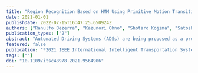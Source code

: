 ```yaml
---
title: "Region Recognition Based on HMM Using Primitive Motion Transitions"
date: 2021-01-01
publishDate: 2022-07-15T16:47:25.650924Z
authors: ["Ranulfo Bezerra", "Kazunori Ohno", "Shotaro Kojima", "Satoshi Tadokoro"]
publication_types: ["2"]
abstract: "Automated Driving Systems (ADSs) are being proposed as a promising technology that will help drivers avoid accidents, as well as reduce driving-related stress. To enhance the driving performance of ADSs, driving log data from human drivers is being used to teach these systems how to behave in different traffic regions. Visual information from the driving log data is an easy method to identify traffic regions. However, due to space constraints or lack of visual sensors, most of the driving log data has no visual information. Therefore, another solution is necessary to identify traffic regions using only spatial information. To address this challenge, the paper proposes a region recognition method using key primitive transitions obtained from vehicle trajectory information. To obtain the motion primitives, we employed a hierarchical similarity clustering that combines hierarchical clustering and HDP-HSMM. The vehicle behavior from the region of interest was extracted by analyzing the motion primitives transitions located within close range (50 m) of the region. We assessed the behavior of vehicles when approaching two regions: traffic lights and entrances. Three environments were used to evaluate the proposed method, with two different drivers and distinguished layouts. This study shows that the proposed classification method can identify traffic light and entrance regions with an average 89% precision and 86% f-score. Additionally, the hierarchical similarity clustering and window observation approach developed in this study is responsible for increasing the system's precision by 9%."
featured: false
publication: "*2021 IEEE International Intelligent Transportation Systems Conference (ITSC)*"
tags: [""]
doi: "10.1109/itsc48978.2021.9564906"
---
```


